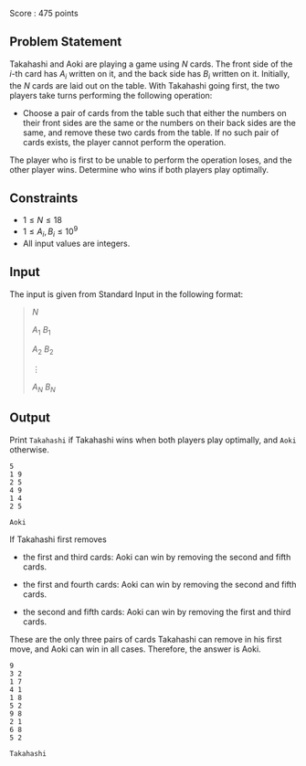Score : $475$ points

## Problem Statement

Takahashi and Aoki are playing a game using $N$ cards. The front side of the $i$-th card has $A_i$ written on it, and the back side has $B_i$ written on it. Initially, the $N$ cards are laid out on the table. With Takahashi going first, the two players take turns performing the following operation:

- Choose a pair of cards from the table such that either the numbers on their front sides are the same or the numbers on their back sides are the same, and remove these two cards from the table. If no such pair of cards exists, the player cannot perform the operation.

The player who is first to be unable to perform the operation loses, and the other player wins.
Determine who wins if both players play optimally.

## Constraints

- $1 \leq N \leq 18$
- $1 \leq A_i, B_i \leq 10^9$
- All input values are integers.

## Input

The input is given from Standard Input in the following format:

> $N$
> 
> $A_1$ $B_1$
> 
> $A_2$ $B_2$
> 
> $\vdots$
> 
> $A_N$ $B_N$

## Output

Print `Takahashi` if Takahashi wins when both players play optimally, and `Aoki` otherwise.

```input1
5
1 9
2 5
4 9
1 4
2 5
```

```output1
Aoki
```

If Takahashi first removes

- <p>the first and third cards: Aoki can win by removing the second and fifth cards.</p>
- <p>the first and fourth cards: Aoki can win by removing the second and fifth cards.</p>
- <p>the second and fifth cards: Aoki can win by removing the first and third cards.</p>

These are the only three pairs of cards Takahashi can remove in his first move, and Aoki can win in all cases. Therefore, the answer is Aoki.

```input2
9
3 2
1 7
4 1
1 8
5 2
9 8
2 1
6 8
5 2
```

```output2
Takahashi
```